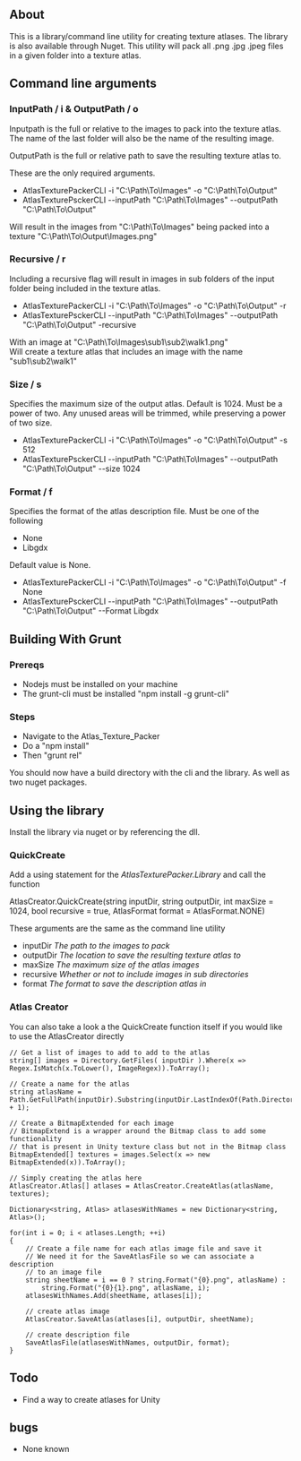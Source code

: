 ## About
This is a library/command line utility for creating texture atlases. The library is also available through Nuget. This utility will pack all .png .jpg .jpeg files in a given folder into a texture atlas.

## Command line arguments

### InputPath / i & OutputPath / o

Inputpath is the full or relative to the images to pack into the texture atlas. The name of the last folder will also be the name of the resulting image. 

OutputPath is the full or relative path to save the resulting texture atlas to.

These are the only required arguments.

* AtlasTexturePackerCLI -i "C:\Path\To\Images" -o "C:\Path\To\Output"
* AtlasTexturePsckerCLI --inputPath "C:\Path\To\Images" --outputPath "C:\Path\To\Output"

Will result in the images from "C:\Path\To\Images" being packed into a texture "C:\Path\To\Output\Images.png"

### Recursive / r

Including a recursive flag will result in images in sub folders of the input folder being included in the texture atlas.

* AtlasTexturePackerCLI -i "C:\Path\To\Images" -o "C:\Path\To\Output" -r
* AtlasTexturePsckerCLI --inputPath "C:\Path\To\Images" --outputPath "C:\Path\To\Output" -recursive

With an image at "C:\Path\To\Images\sub1\sub2\walk1.png"  
Will create a texture atlas that includes an image with the name "sub1\sub2\walk1"

### Size / s

Specifies the maximum size of the output atlas. Default is 1024. Must be a power of two. Any unused areas will be trimmed, while preserving a power of two size.

* AtlasTexturePackerCLI -i "C:\Path\To\Images" -o "C:\Path\To\Output" -s 512
* AtlasTexturePsckerCLI --inputPath "C:\Path\To\Images" --outputPath "C:\Path\To\Output" --size 1024

### Format / f

Specifies the format of the atlas description file. Must be one of the following

* None
* Libgdx

Default value is None.

* AtlasTexturePackerCLI -i "C:\Path\To\Images" -o "C:\Path\To\Output" -f None
* AtlasTexturePsckerCLI --inputPath "C:\Path\To\Images" --outputPath "C:\Path\To\Output" --Format Libgdx

## Building With Grunt

### Prereqs

* Nodejs must be installed on your machine
* The grunt-cli must be installed "npm install -g grunt-cli"

### Steps

* Navigate to the Atlas_Texture_Packer
* Do a "npm install"
* Then "grunt rel"

You should now have a build directory with the cli and the library. As well as two nuget packages.

## Using the library

Install the library via nuget or by referencing the dll.

### QuickCreate

Add a using statement for the _AtlasTexturePacker.Library_ and call the function

AtlasCreator.QuickCreate(string inputDir, string outputDir, int maxSize = 1024, bool recursive = true, AtlasFormat format = AtlasFormat.NONE)

These arguments are the same as the command line utility

* inputDir _The path to the images to pack_
* outputDir _The location to save the resulting texture atlas to_
* maxSize _The maximum size of the atlas images_
* recursive _Whether or not to include images in sub directories_
* format _The format to save the description atlas in_

### Atlas Creator

You can also take a look a the QuickCreate function itself if you would like to use the AtlasCreator directly

	// Get a list of images to add to add to the atlas
    string[] images = Directory.GetFiles( inputDir ).Where(x => Regex.IsMatch(x.ToLower(), ImageRegex)).ToArray();
        	
	// Create a name for the atlas
    string atlasName = Path.GetFullPath(inputDir).Substring(inputDir.LastIndexOf(Path.DirectorySeparatorChar) + 1);
        	
	// Create a BitmapExtended for each image
	// BitmapExtend is a wrapper around the Bitmap class to add some functionality
	// that is present in Unity texture class but not in the Bitmap class
    BitmapExtended[] textures = images.Select(x => new BitmapExtended(x)).ToArray();

	// Simply creating the atlas here
    AtlasCreator.Atlas[] atlases = AtlasCreator.CreateAtlas(atlasName, textures);

    Dictionary<string, Atlas> atlasesWithNames = new Dictionary<string, Atlas>();

    for(int i = 0; i < atlases.Length; ++i)
    {
	    // Create a file name for each atlas image file and save it 
		// We need it for the SaveAtlasFile so we can associate a description
		// to an image file 
    	string sheetName = i == 0 ? string.Format("{0}.png", atlasName) :
	    	string.Format("{0}{1}.png", atlasName, i);
        atlasesWithNames.Add(sheetName, atlases[i]);

        // create atlas image
        AtlasCreator.SaveAtlas(atlases[i], outputDir, sheetName);

        // create description file
        SaveAtlasFile(atlasesWithNames, outputDir, format);
    }

## Todo

* Find a way to create atlases for Unity

## bugs

* None known

